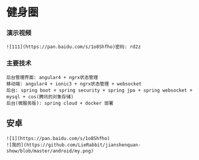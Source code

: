 # 健身圈
### 演示视频
    ![111](https://pan.baidu.com/s/1o8Shfho)密码: rd2z
### 主要技术
    后台管理界面: angular4 + ngrx状态管理
    移动端: angular4 + ionic3 + ngrx状态管理 + websocket
    后台: spring boot + spring security + spring jpa + spring websocket + mysql + cos(腾讯的对象存储)
    后台(微服务版): spring cloud + docker 部署

## 安卓
    ![1](https://pan.baidu.com/s/1o8Shfho)
    ![我的](https://github.com/LieRabbit/jianshenquan-show/blob/master/android/my.png)